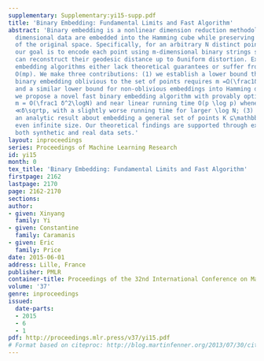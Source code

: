 ```yaml
---
supplementary: Supplementary:yi15-supp.pdf
title: 'Binary Embedding: Fundamental Limits and Fast Algorithm'
abstract: 'Binary embedding is a nonlinear dimension reduction methodology where high
  dimensional data are embedded into the Hamming cube while preserving the structure
  of the original space. Specifically, for an arbitrary N distinct points in \mathbbS^p-1,
  our goal is to encode each point using m-dimensional binary strings such that we
  can reconstruct their geodesic distance up to δuniform distortion. Existing binary
  embedding algorithms either lack theoretical guarantees or suffer from running time
  O(mp). We make three contributions: (1) we establish a lower bound that shows any
  binary embedding oblivious to the set of points requires m =Ω(\frac1δ^2\logN) bits
  and a similar lower bound for non-oblivious embeddings into Hamming distance; (2)
  we propose a novel fast binary embedding algorithm with provably optimal bit complexity
  m = O(\frac1 δ^2\logN) and near linear running time O(p \log p) whenever \log N
  ≪δ\sqrtp, with a slightly worse running time for larger \log N; (3) we also provide
  an analytic result about embedding a general set of points K ⊆\mathbbS^p-1 with
  even infinite size. Our theoretical findings are supported through experiments on
  both synthetic and real data sets.'
layout: inproceedings
series: Proceedings of Machine Learning Research
id: yi15
month: 0
tex_title: 'Binary Embedding: Fundamental Limits and Fast Algorithm'
firstpage: 2162
lastpage: 2170
page: 2162-2170
sections: 
author:
- given: Xinyang
  family: Yi
- given: Constantine
  family: Caramanis
- given: Eric
  family: Price
date: 2015-06-01
address: Lille, France
publisher: PMLR
container-title: Proceedings of the 32nd International Conference on Machine Learning
volume: '37'
genre: inproceedings
issued:
  date-parts:
  - 2015
  - 6
  - 1
pdf: http://proceedings.mlr.press/v37/yi15.pdf
# Format based on citeproc: http://blog.martinfenner.org/2013/07/30/citeproc-yaml-for-bibliographies/
---
```

